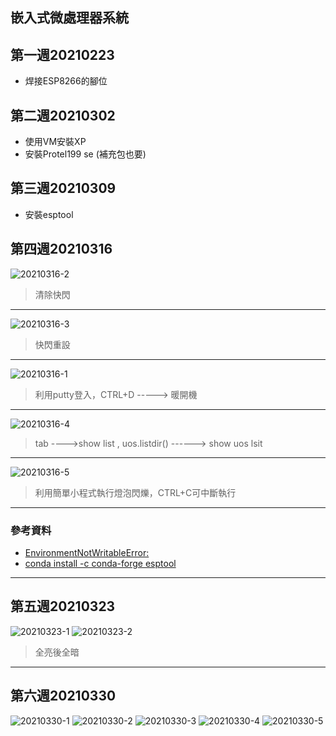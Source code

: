 ## 嵌入式微處理器系統
## 第一週20210223
* 焊接ESP8266的腳位
## 第二週20210302
* 使用VM安裝XP
* 安裝Protel199 se (補充包也要)
## 第三週20210309
* 安裝esptool

## 第四週20210316
![20210316-2](https://user-images.githubusercontent.com/62127656/111248311-9aec2f00-8644-11eb-8623-f88d05c97503.PNG)
>清除快閃
---
![20210316-3](https://user-images.githubusercontent.com/62127656/111248319-9e7fb600-8644-11eb-80a4-3cdda1f974b6.PNG)
>快閃重設
---
![20210316-1](https://user-images.githubusercontent.com/62127656/111248334-a3dd0080-8644-11eb-9033-65415cddb362.PNG)
>利用putty登入，CTRL+D -----> 暖開機
---
![20210316-4](https://user-images.githubusercontent.com/62127656/111250136-c3c1f380-8647-11eb-8927-83b208982887.PNG)
>tab ---->show list , uos.listdir() ------> show uos lsit
---
![20210316-5](https://user-images.githubusercontent.com/62127656/111251142-9bd38f80-8649-11eb-9ab7-bb07d74a82fe.PNG)
> 利用簡單小程式執行燈泡閃爍，CTRL+C可中斷執行
---
### 參考資料
* [EnvironmentNotWritableError: ](https://stackoverflow.com/questions/55290271/updating-anaconda-fails-environment-not-writable-error)
* [conda install -c conda-forge esptool](https://anaconda.org/conda-forge/esptool)
---
## 第五週20210323
![20210323-1](https://user-images.githubusercontent.com/62127656/112940872-57bfaf00-9160-11eb-94f7-a7542a91b99d.PNG)
![20210323-2](https://user-images.githubusercontent.com/62127656/112940886-5d1cf980-9160-11eb-9723-a16d19d77aed.jpg)
>全亮後全暗
---
## 第六週20210330
![20210330-1](https://user-images.githubusercontent.com/62127656/112941915-e7b22880-9161-11eb-9529-b1dbba5775eb.PNG)
![20210330-2](https://user-images.githubusercontent.com/62127656/112941926-eaad1900-9161-11eb-89bf-25acbc4f411f.PNG)
![20210330-3](https://user-images.githubusercontent.com/62127656/112941939-ee40a000-9161-11eb-8737-dc8e7e1e70a0.PNG)
![20210330-4](https://user-images.githubusercontent.com/62127656/112941943-f1d42700-9161-11eb-864a-8d274bebda4d.PNG)
![20210330-5](https://user-images.githubusercontent.com/62127656/112941951-f567ae00-9161-11eb-8139-9dcf977a9516.jpg)


